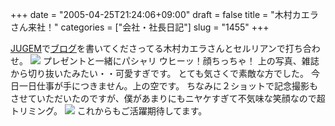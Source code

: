 +++
date = "2005-04-25T21:24:06+09:00"
draft = false
title = "木村カエラさん来社！"
categories = ["会社・社長日記"]
slug = "1455"
+++

<a href="http://jugem.jp" target="_blank">JUGEM</a>で<a href="http://kaela.jugem.jp" target="_blank">ブログ</a>を書いてくださってる木村カエラさんとセルリアンで打ち合わせ。
<img src="./?image=4166">
プレゼントと一緒にパシャリ
ウヒーッ！顔ちっちゃ！
上の写真、雑誌から切り抜いたみたい・・可愛すぎです。
とても気さくで素敵な方でした。
今日一日仕事が手につきません。上の空です。
ちなみに２ショットで記念撮影もさせていただいたのですが、僕があまりにもニヤケすぎて不気味な笑顔なので超トリミング。
<img src="./?image=4167">
これからもご活躍期待してます。
